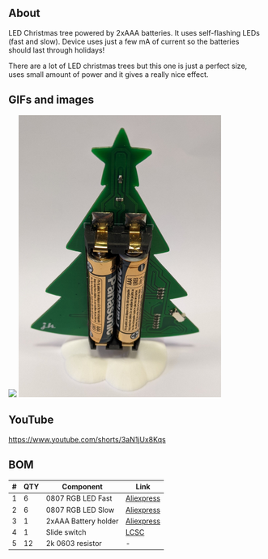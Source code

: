 ## About
LED Christmas tree powered by 2xAAA batteries. It uses self-flashing LEDs (fast and slow). Device uses just a few mA of current so the batteries should last through holidays!

There are a lot of LED christmas trees but this one is just a perfect size, uses small amount of power and it gives a really nice effect.

## GIFs and images
<img src="https://github.com/jkordek1/LEDChristmasTree-2022/blob/main/Graphics/lightup.gif?raw=true" width="400"/>

<img src="https://raw.githubusercontent.com/jkordek1/LEDChristmasTree-2022/main/Graphics/back.jpg" width="400"/>

## YouTube
https://www.youtube.com/shorts/3aN1jUx8Kqs


## BOM
| #  | QTY | Component | Link
| ------------- | ------------- | ------------- | ------------- |
| 1  | 6 | 0807 RGB LED Fast  | [Aliexpress](https://www.aliexpress.com/item/32816748212.html?spm=a2g0o.order_detail.0.0.6c50f19cJa7Ddi) |
| 2  | 6 | 0807 RGB LED Slow  | [Aliexpress](https://www.aliexpress.com/item/32816748212.html?spm=a2g0o.order_detail.0.0.6c50f19cJa7Ddi) |
| 3  | 1 | 2xAAA Battery holder  | [Aliexpress](https://www.aliexpress.com/item/4001139676299.html?spm=a2g0o.order_list.0.0.21ef18022NrTgV) |
| 4  | 1 |  Slide switch  | [LCSC](https://lcsc.com/product-detail/Slide-Switches_Korean-Hroparts-Elec-K3-1296S-E2_C136659.html) |
| 5  | 12 | 2k 0603 resistor  | - |
